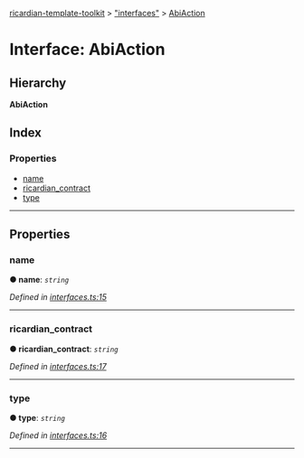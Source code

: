 [ricardian-template-toolkit](../README.md) > ["interfaces"](../modules/_interfaces_.md) > [AbiAction](../interfaces/_interfaces_.abiaction.md)

# Interface: AbiAction

## Hierarchy

**AbiAction**

## Index

### Properties

* [name](_interfaces_.abiaction.md#name)
* [ricardian_contract](_interfaces_.abiaction.md#ricardian_contract)
* [type](_interfaces_.abiaction.md#type)

---

## Properties

<a id="name"></a>

###  name

**● name**: *`string`*

*Defined in [interfaces.ts:15](https://github.com/EOSIO/ricardian-template-toolkit/blob/e13c57b/src/interfaces.ts#L15)*

___
<a id="ricardian_contract"></a>

###  ricardian_contract

**● ricardian_contract**: *`string`*

*Defined in [interfaces.ts:17](https://github.com/EOSIO/ricardian-template-toolkit/blob/e13c57b/src/interfaces.ts#L17)*

___
<a id="type"></a>

###  type

**● type**: *`string`*

*Defined in [interfaces.ts:16](https://github.com/EOSIO/ricardian-template-toolkit/blob/e13c57b/src/interfaces.ts#L16)*

___

